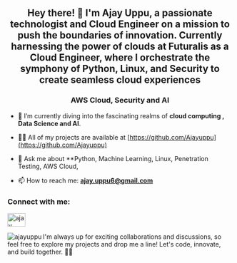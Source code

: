 <h2 align="center"> Hey there! 👋 I'm Ajay Uppu, a passionate technologist and Cloud Engineer on a mission to push the boundaries of innovation. Currently harnessing the power of clouds at Futuralis as a Cloud Engineer, where I orchestrate the symphony of Python, Linux, and Security to create seamless cloud experiences</h2>
<h3 align="center"> AWS Cloud, Security and AI </h3>

- 🌱 I’m currently diving into the fascinating realms of **cloud computing , Data Science and AI**.

- 👨‍💻 All of my projects are available at [https://github.com/Ajayuppu](https://github.com/Ajayuppu)

- 💬 Ask me about **Python, Machine Learning, Linux, Penetration Testing, AWS Cloud, 

- 📫 How to reach me: **ajay.uppu6@gmail.com**

<h3 align="left">Connect with me:</h3>
<p align="left">
  <a href="https://linkedin.com/in/ajayuppu" target="blank"><img align="center" src="https://raw.githubusercontent.com/rahuldkjain/github-profile-readme-generator/master/src/images/icons/Social/linked-in-alt.svg" alt="ajay uppu" height="30" width="40" /></a>
</p>

<p><img align="left" src="https://github-readme-stats.vercel.app/api/top-langs?username=ajayuppu&show_icons=true&locale=en&layout=compact" alt="ajayuppu" /></p>


I'm always up for exciting collaborations and discussions, so feel free to explore my projects and drop me a line! Let's code, innovate, and build together. 🚀✨
